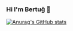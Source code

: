 ### Hi I'm Bertuğ 👋

<!--
**bertugilk/bertugilk** is a ✨ _special_ ✨ repository because its `README.md` (this file) appears on your GitHub profile.

Here are some ideas to get you started:

- 🌱 I’m currently learning data science tools.
- 📫 How to reach me: bertugilk@hotmail.com
- ⚡ Fun fact: Often doing sports, reading books, watching movies and spending time with my friends.
-->

[![Anurag's GitHub stats](https://github-readme-stats.vercel.app/api?username=bertugilk)](https://github.com/anuraghazra/github-readme-stats)
